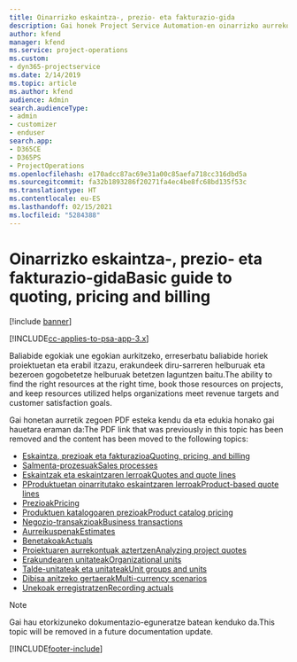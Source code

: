 ```yaml
---
title: Oinarrizko eskaintza-, prezio- eta fakturazio-gida
description: Gai honek Project Service Automation-en oinarrizko aurrekontuei, fakturazioari eta prezioei buruzko informazioara daramaten estekak eskaintzen du.
author: kfend
manager: kfend
ms.service: project-operations
ms.custom:
- dyn365-projectservice
ms.date: 2/14/2019
ms.topic: article
ms.author: kfend
audience: Admin
search.audienceType:
- admin
- customizer
- enduser
search.app:
- D365CE
- D365PS
- ProjectOperations
ms.openlocfilehash: e170adcc87ac69e31a00c85aefa718cc316dbd5a
ms.sourcegitcommit: fa32b1893286f20271fa4ec4be8fc68bd135f53c
ms.translationtype: HT
ms.contentlocale: eu-ES
ms.lasthandoff: 02/15/2021
ms.locfileid: "5284388"
---
```

# <a name="basic-guide-to-quoting-pricing-and-billing"></a><span data-ttu-id="12f7d-103">Oinarrizko eskaintza-, prezio- eta fakturazio-gida</span><span class="sxs-lookup"><span data-stu-id="12f7d-103">Basic guide to quoting, pricing and billing</span></span>

[!include [banner](../../includes/psa-now-project-operations.md)]

[!INCLUDE[cc-applies-to-psa-app-3.x](../../includes/cc-applies-to-psa-app-3x.md)]

<span data-ttu-id="12f7d-104">Baliabide egokiak une egokian aurkitzeko, erreserbatu baliabide horiek proiektuetan eta erabil itzazu, erakundeek diru-sarreren helburuak eta bezeroen gogobetetze helburuak betetzen laguntzen baitu.</span><span class="sxs-lookup"><span data-stu-id="12f7d-104">The ability to find the right resources at the right time, book those resources on projects, and keep resources utilized helps organizations meet revenue targets and customer satisfaction goals.</span></span> 

<span data-ttu-id="12f7d-105">Gai honetan aurretik zegoen PDF esteka kendu da eta edukia honako gai hauetara eraman da:</span><span class="sxs-lookup"><span data-stu-id="12f7d-105">The PDF link that was previously in this topic has been removed and the content has been moved to the following topics:</span></span>

- [<span data-ttu-id="12f7d-106">Eskaintza, prezioak eta fakturazioa</span><span class="sxs-lookup"><span data-stu-id="12f7d-106">Quoting, pricing, and billing</span></span>](../quote-bill-price.md)
- [<span data-ttu-id="12f7d-107">Salmenta-prozesuak</span><span class="sxs-lookup"><span data-stu-id="12f7d-107">Sales processes</span></span>](../basic-sales-process.md)
- [<span data-ttu-id="12f7d-108">Eskaintzak eta eskaintzaren lerroak</span><span class="sxs-lookup"><span data-stu-id="12f7d-108">Quotes and quote lines</span></span>](../basic-quote-lines.md)
- [<span data-ttu-id="12f7d-109">PProduktuetan oinarritutako eskaintzaren lerroak</span><span class="sxs-lookup"><span data-stu-id="12f7d-109">Product-based quote lines</span></span>](../product-based-quote-lines.md)
- [<span data-ttu-id="12f7d-110">Prezioak</span><span class="sxs-lookup"><span data-stu-id="12f7d-110">Pricing</span></span>](../basic-pricing.md)
- [<span data-ttu-id="12f7d-111">Produktuen katalogoaren prezioak</span><span class="sxs-lookup"><span data-stu-id="12f7d-111">Product catalog pricing</span></span>](../product-catalog-pricing.md)
- [<span data-ttu-id="12f7d-112">Negozio-transakzioak</span><span class="sxs-lookup"><span data-stu-id="12f7d-112">Business transactions</span></span>](../basic-business-transactions.md)
- [<span data-ttu-id="12f7d-113">Aurreikuspenak</span><span class="sxs-lookup"><span data-stu-id="12f7d-113">Estimates</span></span>](../estimates.md)
- [<span data-ttu-id="12f7d-114">Benetakoak</span><span class="sxs-lookup"><span data-stu-id="12f7d-114">Actuals</span></span>](../actuals.md)
- [<span data-ttu-id="12f7d-115">Proiektuaren aurrekontuak aztertzen</span><span class="sxs-lookup"><span data-stu-id="12f7d-115">Analyzing project quotes</span></span>](../basic-analyzing-quotes.md)
- [<span data-ttu-id="12f7d-116">Erakundearen unitateak</span><span class="sxs-lookup"><span data-stu-id="12f7d-116">Organizational units</span></span>](../advanced-organizational.md)
- [<span data-ttu-id="12f7d-117">Talde-unitateak eta unitateak</span><span class="sxs-lookup"><span data-stu-id="12f7d-117">Unit groups and units</span></span>](../advanced-units.md)
- [<span data-ttu-id="12f7d-118">Dibisa anitzeko gertaerak</span><span class="sxs-lookup"><span data-stu-id="12f7d-118">Multi-currency scenarios</span></span>](../advanced-currency.md)
- [<span data-ttu-id="12f7d-119">Unekoak erregistratzen</span><span class="sxs-lookup"><span data-stu-id="12f7d-119">Recording actuals</span></span>](../advanced-actuals.md)

> [!NOTE]
> <span data-ttu-id="12f7d-120">Gai hau etorkizuneko dokumentazio-eguneratze batean kenduko da.</span><span class="sxs-lookup"><span data-stu-id="12f7d-120">This topic will be removed in a future documentation update.</span></span> 


[!INCLUDE[footer-include](../../includes/footer-banner.md)]